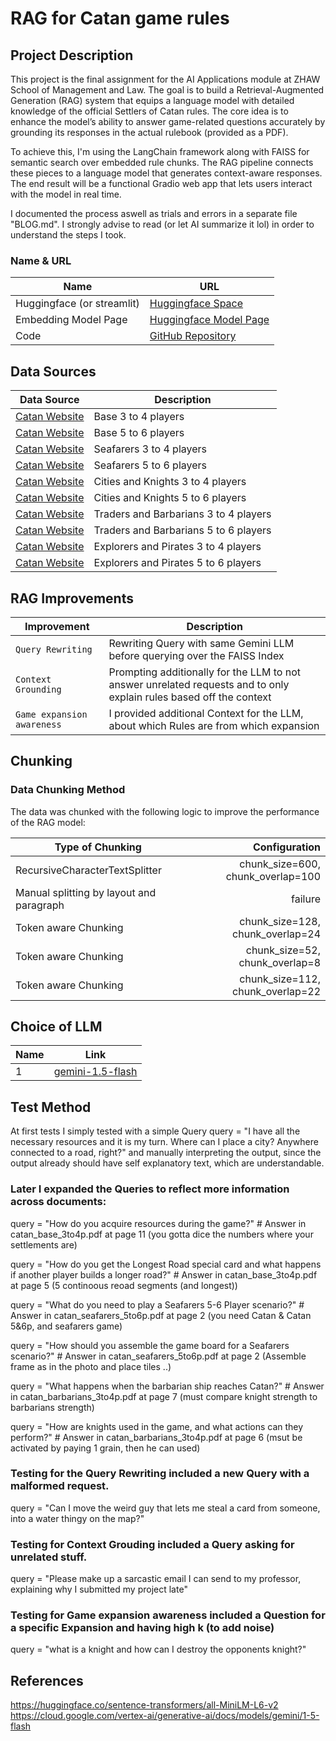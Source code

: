 # RAG for Catan game rules

## Project Description

This project is the final assignment for the AI Applications module at ZHAW School of Management and Law. The goal is to build a Retrieval-Augmented Generation (RAG) system that equips a language model with detailed knowledge of the official Settlers of Catan rules. The core idea is to enhance the model’s ability to answer game-related questions accurately by grounding its responses in the actual rulebook (provided as a PDF).

To achieve this, I'm using the LangChain framework along with FAISS for semantic search over embedded rule chunks. The RAG pipeline connects these pieces to a language model that generates context-aware responses. The end result will be a functional Gradio web app that lets users interact with the model in real time.

I documented the process aswell as trials and errors in a separate file "BLOG.md". I strongly advise to read (or let AI summarize it lol) in order to understand the steps I took.

### Name & URL

| Name                       | URL                                                                                     |
| -------------------------- | --------------------------------------------------------------------------------------- |
| Huggingface (or streamlit) | [Huggingface Space]()                                                                   |
| Embedding Model Page       | [Huggingface Model Page](https://huggingface.co/sentence-transformers/all-MiniLM-L6-v2) |
| Code                       | [GitHub Repository](https://github.com/Crebos/rag-catan)                                |

## Data Sources

| Data Source                                                                                                            | Description                           |
| ---------------------------------------------------------------------------------------------------------------------- | ------------------------------------- |
| [Catan Website](https://www.catan.com/sites/default/files/2021-06/catan_base_rules_2020_200707.pdf)                    | Base 3 to 4 players                   |
| [Catan Website](https://www.catan.com/sites/default/files/2024-03/Catan%20Game%205-6%20Rules%202022%20240313.pdf)      | Base 5 to 6 players                   |
| [Catan Website](https://www.catan.com/sites/default/files/2021-06/catan-seafarers_2021_rule_book_201201.pdf)           | Seafarers 3 to 4 players              |
| [Catan Website](https://www.catan.com/sites/default/files/2024-03/Catan%20Seafarers%205-6%202023%20Rules%20220313.pdf) | Seafarers 5 to 6 players              |
| [Catan Website](https://www.catan.com/sites/default/files/2021-06/catan_c_k_2020_rule_book_200708.pdf)                 | Cities and Knights 3 to 4 players     |
| [Catan Website](https://www.catan.com/sites/default/files/2024-03/Catan%20C%26K%205-6%202023%20Rules%20240313.pdf)     | Cities and Knights 5 to 6 players     |
| [Catan Website](https://www.catan.com/sites/default/files/2021-06/catan-t_b_2020_rule_book_200820.pdf)                 | Traders and Barbarians 3 to 4 players |
| [Catan Website](https://www.catan.com/sites/default/files/2024-03/Catan%20T%26B%205-6%202020%20Rules%20240313.pdf)     | Traders and Barbarians 5 to 6 players |
| [Catan Website](https://www.catan.com/sites/default/files/2021-06/catan_e_p_2020_merged_200707.pdf)                    | Explorers and Pirates 3 to 4 players  |
| [Catan Website](https://www.catan.com/sites/default/files/2024-03/Catan%20E%26P%205-6%202022%20Rules%20240313.pdf)     | Explorers and Pirates 5 to 6 players  |

## RAG Improvements

| Improvement                | Description                                                                                                         |
| -------------------------- | ------------------------------------------------------------------------------------------------------------------- |
| `Query Rewriting`          | Rewriting Query with same Gemini LLM before querying over the FAISS Index                                           |
| `Context Grounding`        | Prompting additionally for the LLM to not answer unrelated requests and to only explain rules based off the context |
| `Game expansion awareness` | I provided additional Context for the LLM, about which Rules are from which expansion                               |

## Chunking

### Data Chunking Method

The data was chunked with the following logic to improve the performance of the RAG model:

| Type of Chunking                         |                     Configuration |
| ---------------------------------------- | --------------------------------: |
| RecursiveCharacterTextSplitter           | chunk_size=600, chunk_overlap=100 |
| Manual splitting by layout and paragraph |                           failure |
| Token aware Chunking                     |  chunk_size=128, chunk_overlap=24 |
| Token aware Chunking                     |    chunk_size=52, chunk_overlap=8 |
| Token aware Chunking                     |  chunk_size=112, chunk_overlap=22 |

## Choice of LLM

| Name | Link                                                                                              |
| ---- | ------------------------------------------------------------------------------------------------- |
| 1    | [gemini-1.5-flash](https://cloud.google.com/vertex-ai/generative-ai/docs/models/gemini/1-5-flash) |

## Test Method

At first tests I simply tested with a simple Query
query = "I have all the necessary resources and it is my turn. Where can I place a city? Anywhere connected to a road, right?"
and manually interpreting the output, since the output already should have self explanatory text, which are understandable.

### Later I expanded the Queries to reflect more information across documents:

query = "How do you acquire resources during the game?" # Answer in catan_base_3to4p.pdf at page 11 (you gotta dice the numbers where your settlements are)

query = "How do you get the Longest Road special card and what happens if another player builds a longer road?" # Answer in catan_base_3to4p.pdf at page 5 (5 continoous reoad segments (and longest))

query = "What do you need to play a Seafarers 5-6 Player scenario?" # Answer in catan_seafarers_5to6p.pdf at page 2 (you need Catan & Catan 5&6p, and seafarers game)

query = "How should you assemble the game board for a Seafarers scenario?" # Answer in catan_seafarers_5to6p.pdf at page 2 (Assemble frame as in the photo and place tiles ..)

query = "What happens when the barbarian ship reaches Catan?" # Answer in catan_barbarians_3to4p.pdf at page 7 (must compare knight strength to barbarians strength)

query = "How are knights used in the game, and what actions can they perform?" # Answer in catan_barbarians_3to4p.pdf at page 6 (msut be activated by paying 1 grain, then he can used)

### Testing for the Query Rewriting included a new Query with a malformed request.

query = "Can I move the weird guy that lets me steal a card from someone, into a water thingy on the map?"

### Testing for Context Grouding included a Query asking for unrelated stuff.

query = "Please make up a sarcastic email I can send to my professor, explaining why I submitted my project late"

### Testing for Game expansion awareness included a Question for a specific Expansion and having high k (to add noise)

query = "what is a knight and how can I destroy the opponents knight?"

## References

https://huggingface.co/sentence-transformers/all-MiniLM-L6-v2
https://cloud.google.com/vertex-ai/generative-ai/docs/models/gemini/1-5-flash
